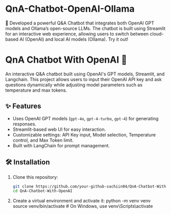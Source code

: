 # QnA-Chatbot-OpenAI-Ollama
🚀 Developed a powerful Q&amp;A Chatbot that integrates both OpenAI GPT models and Ollama’s open-source LLMs. The chatbot is built using Streamlit for an interactive web experience, allowing users to switch between cloud-based AI (OpenAI) and local AI models (Ollama). Try it out!

# QnA Chatbot With OpenAI 🚀

An interactive Q&A chatbot built using OpenAI's GPT models, Streamlit, and Langchain. This project allows users to input their OpenAI API key and ask questions dynamically while adjusting model parameters such as temperature and max tokens.

## ✨ Features
- Uses OpenAI GPT models (`gpt-4o`, `gpt-4-turbo`, `gpt-4`) for generating responses.
- Streamlit-based web UI for easy interaction.
- Customizable settings: API Key input, Model selection, Temperature control, and Max Token limit.
- Built with LangChain for prompt management.

## 🛠 Installation

1. Clone this repository:
   ```sh
   git clone https://github.com/your-github-sachiin04/QnA-Chatbot-With-OpenAI.git
   cd QnA-Chatbot-With-OpenAI

2. Create a virtual environment and activate it:
   python -m venv venv
   source venv/bin/activate  # On Windows, use venv\Scripts\activate

   
